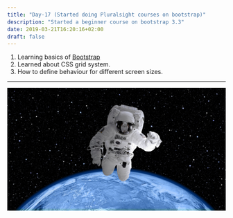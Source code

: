 ```yaml
---
title: "Day-17 (Started doing Pluralsight courses on bootstrap)"
description: "Started a beginner course on bootstrap 3.3"
date: 2019-03-21T16:20:16+02:00
draft: false
---
```


1. Learning basics of [Bootstrap](https://getbootstrap.com/docs/3.4/)
1. Learned about CSS grid system.
1. How to define behaviour for different screen sizes.

---

![Rocket is ready to fly](/images/spacesuit.jpg)
